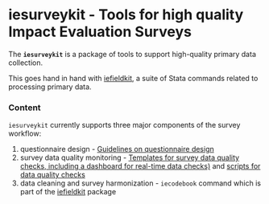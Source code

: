 # iesurveykit - Tools for high quality Impact Evaluation Surveys

The **`iesurveykit`**  is a package of tools to support high-quality primary data collection.

This goes hand in hand with [iefieldkit](https://github.com/worldbank/iefieldkit), a suite of Stata commands related to processing primary data.

### Content
`iesurveykit` currently supports three major components of the survey workflow:
1. questionnaire design - [Guidelines on questionnaire design](https://github.com/dime-worldbank/iesurveykit/tree/initial-update/Survey%20Form%20Design)
2. survey data quality monitoring - [Templates for survey data quality checks, including a dashboard for real-time data checks)](https://github.com/dime-worldbank/iesurveykit/tree/initial-update/Survey%20Checks) and [scripts for data quality checks](https://github.com/dime-worldbank/iesurveykit/blob/initial-update/iesurveychecks/3-complementary-analysis-r.md)
3. data cleaning and survey harmonization - `iecodebook` command which is part of the [iefieldkit](https://github.com/worldbank/iefieldkit) package
